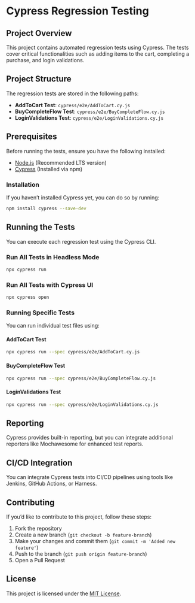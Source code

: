# Cypress Regression Testing

## Project Overview

This project contains automated regression tests using Cypress. The tests cover critical functionalities such as adding items to the cart, completing a purchase, and login validations.

## Project Structure

The regression tests are stored in the following paths:

- **AddToCart Test**: `cypress/e2e/AddToCart.cy.js`
- **BuyCompleteFlow Test**: `cypress/e2e/BuyCompleteFlow.cy.js`
- **LoginValidations Test**: `cypress/e2e/LoginValidations.cy.js`

## Prerequisites

Before running the tests, ensure you have the following installed:

- [Node.js](https://nodejs.org/) (Recommended LTS version)
- [Cypress](https://www.cypress.io/) (Installed via npm)

### Installation

If you haven’t installed Cypress yet, you can do so by running:

```sh
npm install cypress --save-dev
```

## Running the Tests

You can execute each regression test using the Cypress CLI.

### Run All Tests in Headless Mode

```sh
npx cypress run
```

### Run All Tests with Cypress UI

```sh
npx cypress open
```

### Running Specific Tests

You can run individual test files using:

#### AddToCart Test

```sh
npx cypress run --spec cypress/e2e/AddToCart.cy.js
```

#### BuyCompleteFlow Test

```sh
npx cypress run --spec cypress/e2e/BuyCompleteFlow.cy.js
```

#### LoginValidations Test

```sh
npx cypress run --spec cypress/e2e/LoginValidations.cy.js
```

## Reporting

Cypress provides built-in reporting, but you can integrate additional reporters like Mochawesome for enhanced test reports.

## CI/CD Integration

You can integrate Cypress tests into CI/CD pipelines using tools like Jenkins, GitHub Actions, or Harness.

## Contributing

If you’d like to contribute to this project, follow these steps:

1. Fork the repository
2. Create a new branch (`git checkout -b feature-branch`)
3. Make your changes and commit them (`git commit -m 'Added new feature'`)
4. Push to the branch (`git push origin feature-branch`)
5. Open a Pull Request

## License

This project is licensed under the [MIT License](LICENSE).

